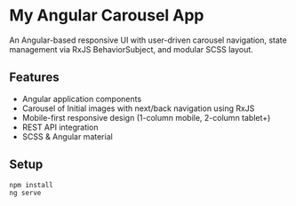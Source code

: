 # My Angular Carousel App

An Angular-based responsive UI with user-driven carousel navigation, state management via RxJS BehaviorSubject, and modular SCSS layout.

## Features
- Angular application components
- Carousel of Initial images with next/back navigation using RxJS
- Mobile-first responsive design (1-column mobile, 2-column tablet+)
- REST API integration
- SCSS  & Angular material

## Setup
```bash
npm install
ng serve
